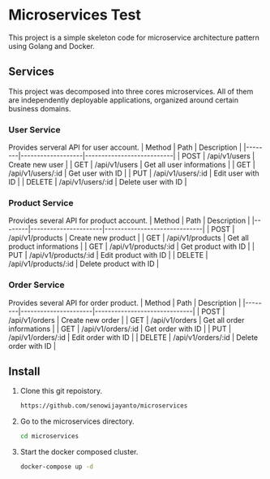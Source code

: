 # Microservices Test
This project is a simple skeleton code for microservice architecture pattern using Golang and Docker.

## Services
This project was decomposed into three cores microservices. All of them are independently deployable applications, organized around certain business domains.

### User Service
Provides serveral API for user account.
| Method | Path              | Description               |
|--------|-------------------|---------------------------|
| POST   | /api/v1/users     | Create new user           |
| GET    | /api/v1/users     | Get all user informations |
| GET    | /api/v1/users/:id | Get user with ID          |
| PUT    | /api/v1/users/:id | Edit user with ID         |
| DELETE | /api/v1/users/:id | Delete user with ID       |


### Product Service
Provides several API for product account.
| Method | Path                 | Description                  |
|--------|----------------------|------------------------------|
| POST   | /api/v1/products     | Create new product           |
| GET    | /api/v1/products     | Get all product informations |
| GET    | /api/v1/products/:id | Get product with ID          |
| PUT    | /api/v1/products/:id | Edit product with ID         |
| DELETE | /api/v1/products/:id | Delete product with ID       |

### Order Service
Provides several API for order product.
| Method | Path                 | Description                  |
|--------|----------------------|------------------------------|
| POST   | /api/v1/orders       | Create new order             |
| GET    | /api/v1/orders       | Get all order informations   |
| GET    | /api/v1/orders/:id   | Get order with ID            |
| PUT    | /api/v1/orders/:id   | Edit order with ID           |
| DELETE | /api/v1/orders/:id   | Delete order with ID         |

## Install

1. Clone this git repoistory.

    ```bash
    https://github.com/senowijayanto/microservices
    ```

2. Go to the microservices directory.

    ```bash
    cd microservices
    ```

3. Start the docker composed cluster.

    ```bash
    docker-compose up -d
    ```